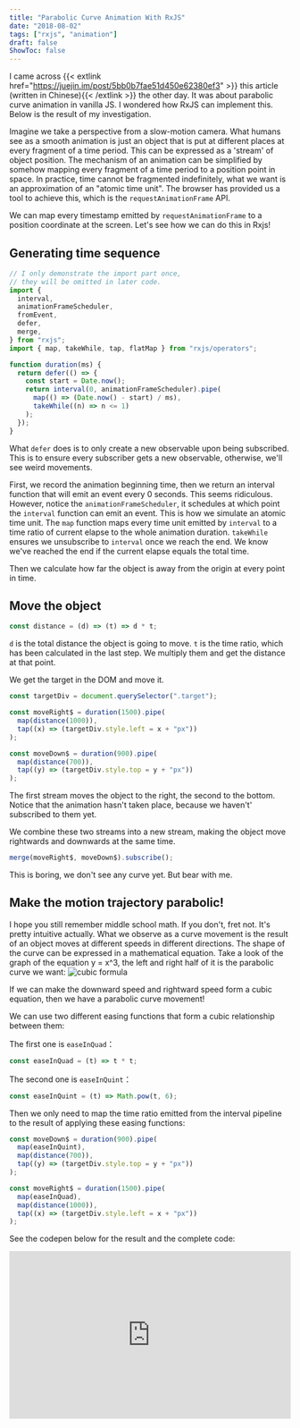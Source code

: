 ```yaml
---
title: "Parabolic Curve Animation With RxJS"
date: "2018-08-02"
tags: ["rxjs", "animation"]
draft: false
ShowToc: false
---
```


I came across {{< extlink href="https://juejin.im/post/5bb0b7fae51d450e62380ef3" >}} this article (written in Chinese){{< /extlink >}} the other day. It was about parabolic curve animation in vanilla JS. I
wondered how RxJS can implement this. Below is the result of my
investigation.

Imagine we take a perspective from a slow-motion camera. What humans see as a
smooth animation is just an object that is put at different places at every
fragment of a time period. This can be expressed as a 'stream' of object
position. The mechanism of an animation can be simplified by somehow mapping
every fragment of a time period to a position point in space. In practice, time
cannot be fragmented indefinitely, what we want is an approximation of an
"atomic time unit". The browser has provided us a tool to achieve this, which is
the `requestAnimationFrame` API.

We can map every timestamp emitted by `requestAnimationFrame` to a position
coordinate at the screen. Let's see how we can do this in Rxjs!

## Generating time sequence

```javascript
// I only demonstrate the import part once,
// they will be omitted in later code.
import {
  interval,
  animationFrameScheduler,
  fromEvent,
  defer,
  merge,
} from "rxjs";
import { map, takeWhile, tap, flatMap } from "rxjs/operators";

function duration(ms) {
  return defer(() => {
    const start = Date.now();
    return interval(0, animationFrameScheduler).pipe(
      map(() => (Date.now() - start) / ms),
      takeWhile((n) => n <= 1)
    );
  });
}
```

What `defer` does is to only create a new observable upon being subscribed. This
is to ensure every subscriber gets a new observable, otherwise, we'll see weird
movements.

First, we record the animation beginning time, then we return an interval
function that will emit an event every 0 seconds. This seems ridiculous.
However, notice the `animationFrameScheduler`, it schedules at which point the
`interval` function can emit an event. This is how we simulate an atomic time
unit. The `map` function maps every time unit emitted by `interval` to a time
ratio of current elapse to the whole animation duration. `takeWhile` ensures we
unsubscribe to `interval` once we reach the end. We know we've reached the end
if the current elapse equals the total time.

Then we calculate how far the object is away from the origin at every point in
time.

## Move the object

```js
const distance = (d) => (t) => d * t;
```

`d` is the total distance the object is going to move. `t` is the time ratio,
which has been calculated in the last step. We multiply them and get the
distance at that point.

We get the target in the DOM and move it.

```js
const targetDiv = document.querySelector(".target");

const moveRight$ = duration(1500).pipe(
  map(distance(1000)),
  tap((x) => (targetDiv.style.left = x + "px"))
);

const moveDown$ = duration(900).pipe(
  map(distance(700)),
  tap((y) => (targetDiv.style.top = y + "px"))
);
```

The first stream moves the object to the right, the second to the bottom. Notice
that the animation hasn't taken place, because we haven't' subscribed to them
yet.

We combine these two streams into a new stream, making the object move
rightwards and downwards at the same time.

```js
merge(moveRight$, moveDown$).subscribe();
```

This is boring, we don't see any curve yet. But bear with me.

## Make the motion trajectory parabolic!

I hope you still remember middle school math. If you don't, fret not. It's
pretty intuitive actually. What we observe as a curve movement is the result of
an object moves at different speeds in different directions. The shape of the
curve can be expressed in a mathematical equation. Take a look of the graph of
the equation y = x^3, the left and right half of it is the parabolic curve we
want:
![cubic formula](images/cubic-formula.png)

If we can make the downward speed and rightward speed form a cubic equation,
then we have a parabolic curve movement!

We can use two different easing functions that form a cubic relationship between
them:

The first one is `easeInQuad`：

```js
const easeInQuad = (t) => t * t;
```

The second one is `easeInQuint`：

```js
const easeInQuint = (t) => Math.pow(t, 6);
```

Then we only need to map the time ratio emitted from the interval pipeline to
the result of applying these easing functions:

```javascript
const moveDown$ = duration(900).pipe(
  map(easeInQuint),
  map(distance(700)),
  tap((y) => (targetDiv.style.top = y + "px"))
);

const moveRight$ = duration(1500).pipe(
  map(easeInQuad),
  map(distance(1000)),
  tap((x) => (targetDiv.style.left = x + "px"))
);
```

See the codepen below for the result and the complete code:

<iframe
  height="300"
  style="width: 100%"
  scrolling="no"
  title="Rx .js parabola animation"
  src="https://codepen.io/leihuang/embed/OBVBjb?default-tab=html%2Cresult"
  frameBorder="no"
  loading="lazy"
  allowtransparency="true"
  allowFullScreen="true"
>
  See the Pen{' '}
  <a href="https://codepen.io/leihuang/pen/OBVBjb">Rx .js parabola animation</a>{' '}
  by Lei (<a href="https://codepen.io/leihuang">@leihuang</a>) on{' '}
  <a href="https://codepen.io">CodePen</a>.
</iframe>
